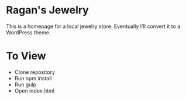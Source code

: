 # Ragan's Jewelry
This is a homepage for a local jewelry store. Eventually I'll convert it to a WordPress theme.

# To View
- Clone repository
- Run npm install
- Run gulp
- Open index.html

